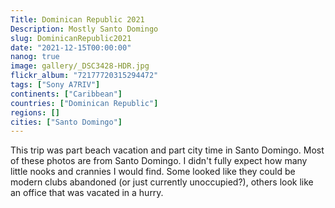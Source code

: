 ```yaml
---
Title: Dominican Republic 2021
Description: Mostly Santo Domingo
slug: DominicanRepublic2021
date: "2021-12-15T00:00:00"
nanog: true
image: gallery/_DSC3428-HDR.jpg
flickr_album: "72177720315294472"
tags: ["Sony A7RIV"]
continents: ["Caribbean"]
countries: ["Dominican Republic"]
regions: []
cities: ["Santo Domingo"]
---
```


This trip was part beach vacation and part city time in Santo Domingo. Most of these photos are from Santo Domingo. I didn't fully expect how many little nooks and crannies I would find. Some looked like they could be modern clubs abandoned (or just currently unoccupied?), others look like an office that was vacated in a hurry. 